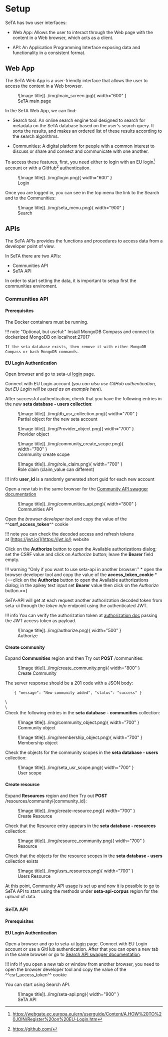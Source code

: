 
# Setup
SeTA has two user interfaces:

- Web App: Allows the user to interact through the Web page with the content in a Web browser, which acts as a client.

- API: An Application Programming Interface exposing data and functionality in a consistent format.


## Web App
The SeTA Web App is a user-friendly interface that allows the user to access the content in a Web browser. 
 
 <!--   ![Image title](../img/main_screen.jpg){ width="600" }  -->

<figure markdown>
![Image title](../img/main_screen.jpg){ width="600" }
<figcaption>SeTA main page</figcaption>
</figure>



In the SeTA Web App, we can find:

- Search tool: An online search engine tool designed to search for metadata on the SeTA database based on the user's search query. It sorts the results, and makes an ordered list of these results according to the search algorithms.

- Communities: A digital platform for people with a common interest to discuss or share and connect and communicate with one another.

To access these features, first, you need either to login with an EU login[^1] account or with a GitHub[^2] authentication.


<figure markdown>
![Image title](../img/login.png){ width="600" }
<figcaption>Login</figcaption>
</figure>



Once you are logged in, you can see in the top menu the link to the Search and to the Communities:


<figure markdown>
![Image title](../img/seta_menu.png){ width="900" }
<figcaption>Search</figcaption>
</figure>



## APIs

The SeTA APIs provides the functions and procedures to access data from a developer point of view.

In SeTA there are two APIs:   
- Communities API       
- SeTA API             

In order to start setting the data, it is important to setup first the communities enviroment.

### Communities API 


#### Prerequisites

The Docker containers must be running.

!!! note "Optional, but useful:" 
    Install MongoDB Compass and connect to dockerized MongoDB on localhost:27017

    If the seta database exists, then remove it with either MongoDB Compass or bash MongoDB commands.

#### EU Login Authentication

Open browser and go to seta-ui [login](/login) page.

Connect with EU Login account (*you can also use GitHub authentication, but EU Login will be used as an example here*).

After successful authentication, check that you have the following entries in the new **seta database - users collection**:      


<figure markdown>
![Image title](../img/db_usr_collection.png){ width="700" }
<figcaption>Partial object for the new seta account</figcaption>
</figure>



<!--```
    {
        "user_id": "5Mq7bNYnhtaiS6BDLvcZ",
        "email": "email@domain",
        "user_type": "user",
        "status": "active",
    }
```-->



<figure markdown>
![Image title](../img/Provider_object.png){ width="700" }
<figcaption>Provider object</figcaption>
</figure>

<!--```
    {
        "user_id": "5Mq7bNYnhtaiS6BDLvcZ",
        "provider_uid": "ecas_id",
        "provider": "ECAS",
        "first_name": "First name",
        "last_name": "Last name",
        "domain": "eu.europa.ec"
    }
``` -->


<figure markdown>
![Image title](../img/community_create_scope.png){ width="700" }
<figcaption>Community create scope</figcaption>
</figure>


<!--```
    {
        "user_id": "5Mq7bNYnhtaiS6BDLvcZ",
        "system_scope": "/seta/community/create",
        "area": "community"
    }
```-->


<figure markdown>
![Image title](../img/role_claim.png){ width="700" }
<figcaption>Role claim (claim_value can different)</figcaption>
</figure>

<!--```
    {
        "user_id": "5Mq7bNYnhtaiS6BDLvcZ",
        "claim_type": "roles",
        "claim_value": "Administrator"
    }
```-->

!!! info
    **user_id** is a randomly generated short guid for each new account



Open a new tab in the same browser for the [Community API swagger documentation](/api/communities/v1/doc)

<figure markdown>
![Image title](../img/communities_api.png){ width="800" }
<figcaption>Communities API</figcaption>
</figure>


Open the *browser developer tool* and copy the value of the ^^**csrf_access_token**^^ cookie

!!! note
    you can check the decoded access and refresh tokens at [https://jwt.io/](https://jwt.io/) website

Click on the **Authorize** button to open the Available authorizations dialog; set the CSRF value and click on *Authorize* button; leave the **Bearer** field empty.


!!! warning "Only if you want to use seta-api in another browser:"
    * open the browser developer tool and copy the value of the **access_token_cookie**
    * {==click on the **Authorize** button to open the Available authorizations dialog; in the apikey text input set **Bearer** value then click on the *Authorize* button.==}

SeTA-API will get at each request another authorization decoded token from seta-ui through the *token info* endpoint using the authenticated JWT.

!!! info 
    You can verify the authorization token at [authorization doc](/authorization/v1/doc) passing the JWT access token as payload.

<figure markdown>
![Image title](../img/authorize.png){ width="500" }
<figcaption>Authorize</figcaption>
</figure>



#### Create community

Expand **Communities** region and then Try out **POST** /communities:

<figure markdown>
![Image title](../img/create_community.png){ width="800" }
<figcaption>Create Community</figcaption>
</figure>



The server response should be a 201 code with a JSON body:
```
    { "message": "New community added", "status": "success" }
```
\     
\     
Check the following entries in the **seta database - communities** collection:



<figure markdown>
![Image title](../img/community_object.png){ width="700" }
<figcaption>Community object</figcaption>
</figure>

<!--```
    {
        "community_id": "seta",
        "title": "SeTA",
        "description": "SeTA community",
        "membership": "closed",
        "data_type": "evidence",
        "status": "active",
        "creator_id": "5Mq7bNYnhtaiS6BDLvcZ"
    }
```-->


<figure markdown>
![Image title](../img/membership_object.png){ width="700" }
<figcaption>Membership object</figcaption>
</figure>


<!--
```
    {
        "community_id": "seta",
        "user_id": "5Mq7bNYnhtaiS6BDLvcZ",
        "role": "CommunityOwner",
        "join_date": "2023-03-06T17:34:48.538+00:00",
        "status": "active"
    }
```
-->



Check the objects for the community scopes in the **seta database - users** collection:


<figure markdown>
![Image title](../img/seta_usr_scope.png){ width="700" }
<figcaption>User scope</figcaption>
</figure>


<!--
```
    {
        "user_id": "5Mq7bNYnhtaiS6BDLvcZ",
        "community_id": "seta",
        "community_scope": "/seta/community/owner"
    },
    {
        "user_id": "5Mq7bNYnhtaiS6BDLvcZ",
        "community_id": "seta",
        "community_scope": "/seta/community/manager"
    },
    {
        "user_id": "5Mq7bNYnhtaiS6BDLvcZ",
        "community_id": "seta",
        "community_scope": "/seta/community/invite"
    },
    {
        "user_id": "5Mq7bNYnhtaiS6BDLvcZ",
        "community_id": "seta",
        "community_scope": "/seta/community/membership/approve"
    },
    {
        "user_id": "5Mq7bNYnhtaiS6BDLvcZ",
        "community_id": "seta",
        "community_scope": "/seta/resource/create"
    }
```
-->




#### Create resource

Expand **Resources** region and then Try out **POST** /resources/community/{community_id}:


<figure markdown>
![Image title](../img/create-resource.png){ width="700" }
<figcaption>Create Resource</figcaption>
</figure>


Check that the Resource entry appears in the **seta database - resources** collection:


<figure markdown>
![Image title](../img/resource_community.png){ width="700" }
<figcaption>Resource</figcaption>
</figure>

<!--```
    {
        "resource_id": "cordis",
        "community_id": "seta",
        "title": "Cordis",
        "abstract": "Cordis resource",
        "access": "community",
        "limits": {"total_files_no": 50,"total_storage_mb": 1024,"file_size_mb": 50},
        "status": "active",
        "creator_id": "5Mq7bNYnhtaiS6BDLvcZ"
    }
```-->

Check that the objects for the resource scopes in the **seta database - users** collection exists


<figure markdown>
![Image title](../img/usrs_resources.png){ width="700" }
<figcaption>Users Resource</figcaption>
</figure>

<!--```
    {
        "user_id": "5Mq7bNYnhtaiS6BDLvcZ",
        "resource_id": "cordis",
        "resource_scope": "/seta/resource/edit"
    },
    {
        "user_id": "5Mq7bNYnhtaiS6BDLvcZ",
        "resource_id": "cordis",
        "resource_scope": "/seta/resource/data/add"
    },
    {
        "user_id": "5Mq7bNYnhtaiS6BDLvcZ",
        "resource_id": "cordis",
        "resource_scope": "/seta/resource/data/delete"
    }
```
-->


At this point, Community API usage is set up and now it is possible to go to SeTA API to start using the methods under **seta-api-corpus** region for the upload of data.

### SeTA API

#### Prerequisites


#### EU Login Authentication

Open a browser and go to seta-ui [login](/login) page. Connect with EU Login account or use a GitHub authentication. After that you can open a new tab in the same browser or go to [Search API swagger documentation](/seta-api/doc).


!!! info
    If you open a new tab or window from another browser, you need to open the browser developer tool and copy the value of the ^^csrf_access_token^^ cookie 


You can start using Search API.


<figure markdown>
![Image title](../img/seta-api.png){ width="900" }
<figcaption>SeTA API</figcaption>
</figure>





[^1]:https://webgate.ec.europa.eu/ern/userguide/Content/A.HOW%20TO%20JOIN/Register%20on%20EU-Login.htm
[^2]:https://github.com/
